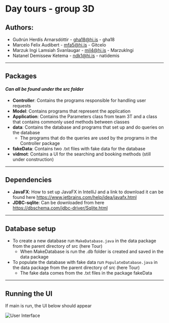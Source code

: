 # Day tours - group 3D
## Authors:
* Guðrún Herdís Arnarsdóttir - gha18@hi.is - gha18
* Marcelo Felix Audibert - mfa5@hi.is - Gitcelo
* Marzuk Ingi Lamsiah Svanlaugar - mil4@hi.is - Marzuklngi
* Natanel Demissew Ketema - ndk1@hi.is - natidemis

***

## Packages
#### *Can all be found under the src folder*
* **Controller**: Contains the programs responsible for handling user requests
* **Model**: Contains programs that represent the application
* **Application**: Contains the Parameters class from team 3T and a class that contains commonly used methods between
  classes  
* **data**: Contains the database and programs that set up and do queries on the database
  * The programs that do the queries are used by the programs in the Controller package
* **fakeData**: Contains two .txt files with fake data for the database  
* **vidmot**: Contains a UI for the searching and booking methods (still under construction)

***

## Dependencies
* **JavaFX**: How to set up JavaFX in IntelliJ and a link to download it can be found here
  https://www.jetbrains.com/help/idea/javafx.html
* **JDBC-sqlite**: Can be downloaded from here https://dbschema.com/jdbc-driver/Sqlite.html

***

## Database setup
* To create a new database run `MakeDatabase.java` in the data package from the parent directory of src
  (here Tour)
    * When MakeDatabase is run the .db folder is created and saved in the data package
* To populate the database with fake data run `PopulateDatabase.java` in the data package from the 
  parent directory of src (here Tour)
    * The fake data comes from the .txt files in the package fakeData   

***

## Running the UI

If main is run, the UI below should appear

![User Interface](https://github.com/Gitcelo/Tour/tree/main/images.PNG)